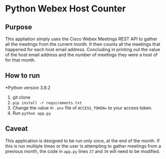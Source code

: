# Python Webex Host Counter

## Purpose

This appliation simply uses the Cisco Webex Meetings REST API to gather all the meetings from the current month.  It then counts all the meetings that happened for each host email address.  Concluding in printing out the value of the host email address and the number of meetings they were a host of for that month. 

## How to run

*Python version 3.8.2
1. git clone
2. `pip install -r requirements.txt`
3. Change the value in `.env` file of `ACCESS_TOKEN=` to your access token. 
4. Run `python app.py`

## Caveat

This application is designed to be run only once, at the end of the month.  If this is run multiple times or the user is attempting to gather meetings from a previous month, the code in `app.py` lines `37` and `39` will need to be modified. 